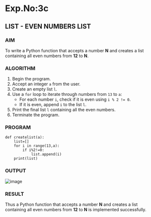 # Exp.No:3c
## LIST - EVEN NUMBERS LIST

### AIM  
To write a Python function that accepts a number **N** and creates a list containing all even numbers from **12** to **N**.

### ALGORITHM

1. Begin the program.  
2. Accept an integer `a` from the user.  
3. Create an empty list `l`.  
4. Use a `for` loop to iterate through numbers from `13` to `a`:  
   - For each number `i`, check if it is even using `i % 2 != 0`.  
   - If it is even, append `i` to the list `l`.  
5. Print the final list `l` containing all the even numbers.  
6. Terminate the program.

### PROGRAM
```
def createlist(a):
    list=[]
    for i in range(13,a):
        if i%2!=0:
            list.append(i)
    print(list)
```

### OUTPUT
![image](https://github.com/user-attachments/assets/6d2a799f-b7c8-45d5-8211-b903201447b5)

### RESULT
Thus a Python function that accepts a number **N** and creates a list containing all even numbers from **12** to **N** is implemented successfully.
